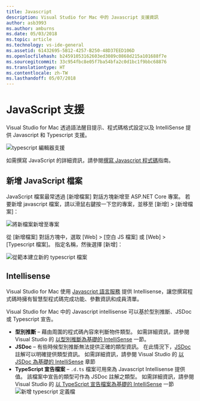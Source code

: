 ```yaml
---
title: Javascript
description: Visual Studio for Mac 中的 Javascript 支援資訊
author: asb3993
ms.author: amburns
ms.date: 05/03/2018
ms.topic: article
ms.technology: vs-ide-general
ms.assetid: 61432695-5B12-4257-B250-48D37EED106D
ms.openlocfilehash: b24591053162603ed3089c0868d215a101688f7e
ms.sourcegitcommit: 33c954fbc8e05f7ba54bfa2c0d1bc1f9bbc68876
ms.translationtype: HT
ms.contentlocale: zh-TW
ms.lasthandoff: 05/07/2018
---
```

# <a name="javascript-support"></a>JavaScript 支援

Visual Studio for Mac 透過語法醒目提示、程式碼格式設定以及 IntelliSense 提供 Javascript 和 Typescript 支援。 

![typescript 編輯器支援](https://msdnshared.blob.core.windows.net/media/2018/03/TypeScript-editor.gif)

如需撰寫 JavaScript 的詳細資訊，請參閱[撰寫 Javascript 程式碼](https://docs.microsoft.com/scripting/javascript/writing-javascript-code)指南。

## <a name="adding-a-javascript-file"></a>新增 JavaScript 檔案

JavaScript 檔案最常透過 [新增檔案] 對話方塊新增至 ASP.NET Core 專案。 若要新增 javascript 檔案，請以滑鼠右鍵按一下您的專案，並移至 [新增] > [新增檔案]： 

![將新檔案新增至專案](media/javascript-image1.png)

從 [新增檔案] 對話方塊中，選取 [Web] > [空白 JS 檔案] 或 [Web] > [Typescript 檔案]。 指定名稱，然後選擇 [新增]：

![從範本建立新的 typescript 檔案](media/javascript-image2.png)

## <a name="intellisense"></a>Intellisense

Visual Studio for Mac 使用 [Javascript 語言服務](https://docs.microsoft.com/en-us/visualstudio/ide/javascript-intellisense) 提供 Intellisense，讓您撰寫程式碼時擁有智慧型程式碼完成功能、參數資訊和成員清單。

Visual Studio for Mac 中的 Javascript intellisense 可以基於型別推斷、JSDoc 或 Typescript 宣告。

- **型別推斷** – 藉由周圍的程式碼內容來判斷物件類型。 如需詳細資訊，請參閱 Visual Studio 的 [以型別推斷為基礎的 IntelliSense](https://docs.microsoft.com/visualstudio/ide/javascript-intellisense#intellisense-based-on-type-inference) 一節。
- **JSDoc** – 有些時候型別推斷無法提供正確的類型資訊。 在此情況下，[JSDoc](http://usejsdoc.org/about-getting-started.html) 註解可以明確提供類型資訊。 如需詳細資訊，請參閱 Visual Studio 的 [以 JSDoc 為基礎的 IntelliSense](https://docs.microsoft.com/visualstudio/ide/javascript-intellisense#intellisense-based-on-jsdoc) 章節
- **TypeScript 宣告檔案** – `.d.ts` 檔案可用來為 Javascript Intellisense 提供值。 該檔案中宣告的類型可作為 JSDoc 註解之類型。 如需詳細資訊，請參閱 Visual Studio 的 [以 TypeScript 宣告檔案為基礎的 IntelliSense](https://docs.microsoft.com/visualstudio/ide/javascript-intellisense#intellisense-based-on-typescript-declaration-files) 一節 ![新增 typescript 定義檔](media/javascript-image3.png)